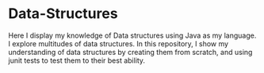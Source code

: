 # Data-Structures
Here I display my knowledge of Data structures using Java as my language. I explore multitudes of data structures. In this repository, I show my understanding of data structures by creating them from scratch, and using junit tests to test them to their best ability. 

